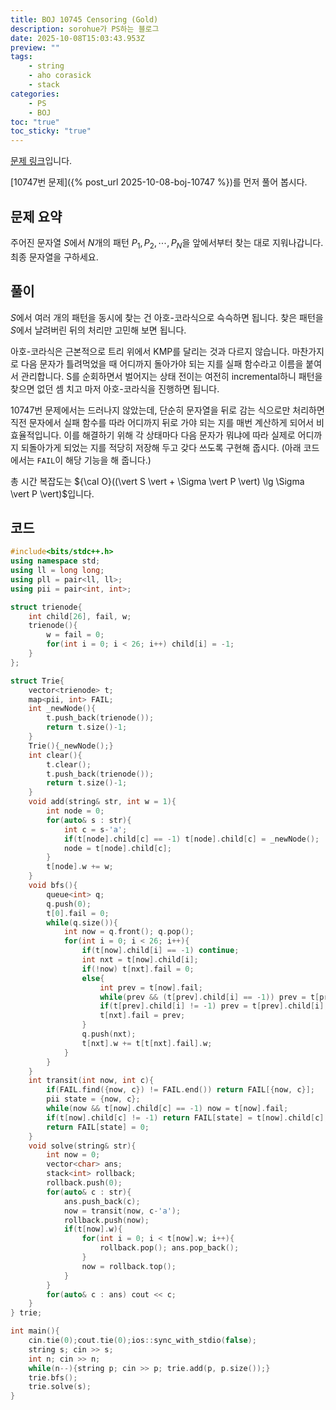 ```yaml
---
title: BOJ 10745 Censoring (Gold)
description: sorohue가 PS하는 블로그
date: 2025-10-08T15:03:43.953Z
preview: ""
tags:
    - string
    - aho corasick
    - stack
categories:
    - PS
    - BOJ
toc: "true"
toc_sticky: "true"
---
```


[문제 링크](https://www.acmicpc.net/problem/10745)입니다.

[10747번 문제]({% post_url 2025-10-08-boj-10747 %})를 먼저 풀어 봅시다.

## 문제 요약

주어진 문자열 $S$에서 $N$개의 패턴 $P_1, P_2, \cdots, P_N$을 앞에서부터 찾는 대로 지워나갑니다. 최종 문자열을 구하세요.

## 풀이

$S$에서 여러 개의 패턴을 동시에 찾는 건 아호-코라식으로 슥슥하면 됩니다. 찾은 패턴을 $S$에서 날려버린 뒤의 처리만 고민해 보면 됩니다.

아호-코라식은 근본적으로 트리 위에서 KMP를 달리는 것과 다르지 않습니다. 마찬가지로 다음 문자가 틀려먹었을 때 어디까지 돌아가야 되는 지를 실패 함수라고 이름을 붙여서 관리합니다. S를 순회하면서 벌어지는 상태 전이는 여전히 incremental하니 패턴을 찾으면 없던 셈 치고 마저 아호-코라식을 진행하면 됩니다.

10747번 문제에서는 드러나지 않았는데, 단순히 문자열을 뒤로 감는 식으로만 처리하면 직전 문자에서 실패 함수를 따라 어디까지 뒤로 가야 되는 지를 매번 계산하게 되어서 비효율적입니다. 이를 해결하기 위해 각 상태마다 다음 문자가 뭐냐에 따라 실제로 어디까지 되돌아가게 되었는 지를 적당히 저장해 두고 갖다 쓰도록 구현해 줍시다. (아래 코드에서는 `FAIL`이 해당 기능을 해 줍니다.)

 총 시간 복잡도는 ${\cal O}((\vert S \vert + \Sigma \vert P \vert) \lg \Sigma \vert P \vert)$입니다.

## 코드

```cpp
#include<bits/stdc++.h>
using namespace std;
using ll = long long;
using pll = pair<ll, ll>;
using pii = pair<int, int>;

struct trienode{
	int child[26], fail, w;
	trienode(){
		w = fail = 0;
		for(int i = 0; i < 26; i++) child[i] = -1;
	}
};

struct Trie{
	vector<trienode> t;
	map<pii, int> FAIL;
	int _newNode(){
		t.push_back(trienode());
		return t.size()-1;
	}
	Trie(){_newNode();}
	int clear(){
		t.clear();
		t.push_back(trienode());
		return t.size()-1;
	}
	void add(string& str, int w = 1){
		int node = 0;
		for(auto& s : str){
			int c = s-'a';
			if(t[node].child[c] == -1) t[node].child[c] = _newNode();
			node = t[node].child[c];
		}
		t[node].w += w;
	}
	void bfs(){
		queue<int> q;
		q.push(0);
		t[0].fail = 0;
		while(q.size()){
			int now = q.front(); q.pop();
			for(int i = 0; i < 26; i++){
				if(t[now].child[i] == -1) continue;
				int nxt = t[now].child[i];
				if(!now) t[nxt].fail = 0;
				else{
					int prev = t[now].fail;
					while(prev && (t[prev].child[i] == -1)) prev = t[prev].fail;
					if(t[prev].child[i] != -1) prev = t[prev].child[i];
					t[nxt].fail = prev;
				}
				q.push(nxt);
				t[nxt].w += t[t[nxt].fail].w;
			}
		}
	}	
	int transit(int now, int c){
		if(FAIL.find({now, c}) != FAIL.end()) return FAIL[{now, c}];
		pii state = {now, c};
		while(now && t[now].child[c] == -1) now = t[now].fail;
		if(t[now].child[c] != -1) return FAIL[state] = t[now].child[c];
		return FAIL[state] = 0;
	}
	void solve(string& str){
		int now = 0;
		vector<char> ans;
		stack<int> rollback;
		rollback.push(0);
		for(auto& c : str){
			ans.push_back(c);
			now = transit(now, c-'a');
			rollback.push(now);
			if(t[now].w){
				for(int i = 0; i < t[now].w; i++){
					rollback.pop(); ans.pop_back();
				}
				now = rollback.top();
			}
		}
		for(auto& c : ans) cout << c;
	}
} trie;

int main(){
	cin.tie(0);cout.tie(0);ios::sync_with_stdio(false);
	string s; cin >> s;
	int n; cin >> n;
	while(n--){string p; cin >> p; trie.add(p, p.size());}
	trie.bfs();
	trie.solve(s);
}
```